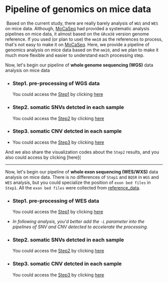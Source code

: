 # Pipeline of genomics on mice data

​	Based on the current study, there are really barely analysis of `WGS` and `WES` on mice data. Although, [MoCaSeq](https://github.com/roland-rad-lab/MoCaSeq) had provided a systematic analysis pipelines on mice data, it almost based on the `GRcm38` version genome reference. If you used (or plan to use) the `mm10` as the references to process, that's  not easy  to make it on  [MoCaSeq](https://github.com/roland-rad-lab/MoCaSeq). Here, we provide a pipeline of genomics analysis on mice data based on the `mm10`, and we plan to make it much more flexible and easier to  understand each processing step. 

Now, let's begin our pipeline of **whole genome sequencing (WGS)** data analysis on mice data

- ### Step1. pre-processing of  WGS data

  You could access the [Step1](all_pipeline/mmu_WGS_Step1.md) by clicking [here](all_pipeline/mmu_WGS_Step1.md)

- ### Step2. somatic SNVs detcted in each sample

  You could access the [Step2](all_pipeline/mmu_WGS_Step2.md) by clicking [here](all_pipeline/mmu_WGS_Step2.md)

- ### Step3. somatic CNV detcted in each sample

- You could access the [Step3](all_pipeline/mmu_WGS_Step3.md) by clicking [here](all_pipeline/mmu_WGS_Step3.md)

And we also share the visualization codes about the `Step2` results, and you also could access by clicking [here](

---

Now, let's begin our pipeline of **whole exon sequencing (WES/WXS)** data analysis on mice data. There is no differences of `Step1` and `BQSR` in `WGS` and `WES` analysis, but you could specialize the position of `exon bed files` in `Step1`. All the  `exon bed files` were collected from [reference_data](https://github.com/AstraZeneca-NGS/reference_data). 

- ### Step1. pre-processing of  WES data

  You could access the [Step1](all_pipeline/mmu_WES_Step1.md) by clicking [here](all_pipeline/mmu_WES_Step1.md)

  

- *In following analysis, you'd better add the `-L` parameter into the pipelines of SNV and CNV detected to accelerate the processing.*

  

- ### Step2. somatic SNVs detcted in each sample

  You could access the [Step2](all_pipeline/mmu_WES_Step2.md) by clicking [here](all_pipeline/mmu_WES_Step2.md)

- ### Step3. somatic CNV detcted in each sample

  You could access the [Step3](all_pipeline/mmu_WES_Step3.md) by clicking [here](all_pipeline/mmu_WES_Step3.md)



